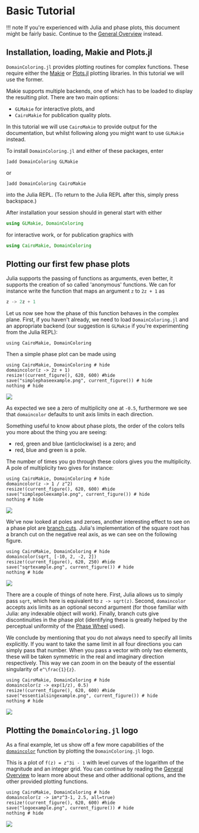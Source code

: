 # Basic Tutorial

!!! note
    If you're experienced with Julia and phase plots, this document
    might be fairly basic. Continue to the [General Overview](@ref)
    instead.

## Installation, loading, Makie and Plots.jl

`DomainColoring.jl` provides plotting routines for complex functions.
These require either the [Makie](https://makie.org/) or
[Plots.jl](https://docs.juliaplots.org) plotting libraries. In this
tutorial we will use the former.

Makie supports multiple backends, one of which has to be loaded to
display the resulting plot. There are two main options:

- `GLMakie` for interactive plots, and
- `CairoMakie` for publication quality plots.

In this tutorial we will use `CairoMakie` to provide output for the
documentation, but whilst following along you might want to use
`GLMakie` instead.

To install `DomainColoring.jl` and either of these packages, enter
```
]add DomainColoring GLMakie
```
or
```
]add DomainColoring CairoMakie
```
into the Julia REPL. (To return to the Julia REPL after this, simply
press backspace.)

After installation your session should in general start with either
```julia
using GLMakie, DomainColoring
```
for interactive work, or for publication graphics with
```julia
using CairoMakie, DomainColoring
```

## Plotting our first few phase plots

Julia supports the passing of functions as arguments, even better, it
supports the creation of so called 'anonymous' functions. We can for
instance write the function that maps an argument ``z`` to ``2z + 1`` as
```julia
z -> 2z + 1
```

Let us now see how the phase of this function behaves in the complex
plane. First, if you haven't already, we need to load
`DomainColoring.jl` and an appropriate backend (our suggestion is
`GLMakie` if you're experimenting from the Julia REPL):
```@example
using CairoMakie, DomainColoring
```

Then a simple phase plot can be made using
```@example
using CairoMakie, DomainColoring # hide
domaincolor(z -> 2z + 1)
resize!(current_figure(), 620, 600) #hide
save("simplephaseexample.png", current_figure()) # hide
nothing # hide
```
![](simplephaseexample.png)

As expected we see a zero of multiplicity one at ``-0.5``,
furthermore we see that `domaincolor` defaults to unit axis limits in
each direction.

Something useful to know about phase plots, the order of the colors
tells you more about the thing you are seeing:

- red, green and blue (anticlockwise) is a zero; and
- red, blue and green is a pole.

The number of times you go through these colors gives you the
multiplicity. A pole of multiplicity two gives for instance:
```@example
using CairoMakie, DomainColoring # hide
domaincolor(z -> 1 / z^2)
resize!(current_figure(), 620, 600) #hide
save("simplepoleexample.png", current_figure()) # hide
nothing # hide
```
![](simplepoleexample.png)

We've now looked at poles and zeroes, another interesting effect to see
on a phase plot are
[branch cuts](https://en.wikipedia.org/wiki/Branch_point). Julia's
implementation of the square root has a branch cut on the negative real
axis, as we can see on the following figure.
```@example
using CairoMakie, DomainColoring # hide
domaincolor(sqrt, [-10, 2, -2, 2])
resize!(current_figure(), 620, 250) #hide
save("sqrtexample.png", current_figure()) # hide
nothing # hide
```
![](sqrtexample.png)

There are a couple of things of note here. First, Julia allows us to
simply pass `sqrt`, which here is equivalent to `z -> sqrt(z)`. Second,
`domaincolor` accepts axis limits as an optional second argument
(for those familiar with Julia: any indexable object will work).
Finally, branch cuts give discontinuities in the phase plot (identifying
these is greatly helped by the perceptual uniformity of the
[Phase Wheel](@ref) used).

We conclude by mentioning that you do not always need to specify all
limits explicitly. If you want to take the same limit in all four
directions you can simply pass that number. When you pass a vector with
only two elements, these will be taken symmetric in the real and
imaginary direction respectively. This way we can zoom in on the beauty
of the essential singularity of ``e^\frac{1}{z}``.
```@example
using CairoMakie, DomainColoring # hide
domaincolor(z -> exp(1/z), 0.5)
resize!(current_figure(), 620, 600) #hide
save("essentialsingexample.png", current_figure()) # hide
nothing # hide
```
![](essentialsingexample.png)

## Plotting the `DomainColoring.jl` logo

As a final example, let us show off a few more capabilities of the
[`domaincolor`](@ref) function by plotting the `DomainColoring.jl` logo.

This is a plot of ``f(z) = z^3i - 1`` with level curves of the logarithm
of the magnitude and an integer grid. You can continue by reading the
[General Overview](@ref) to learn more about these and other additional
options, and the other provided plotting functions.

```@example
using CairoMakie, DomainColoring # hide
domaincolor(z -> im*z^3-1, 2.5, all=true)
resize!(current_figure(), 620, 600) #hide
save("logoexample.png", current_figure()) # hide
nothing # hide
```
![](logoexample.png)
